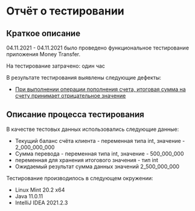 # Отчёт о тестировании <Money Transfer>

## Краткое описание

04.11.2021 - 04.11.2021 было проведено функциональное тестирование приложения Money Transfer.

На тестирование затрачено: один час

В результате тестирования выявлены следующие дефекты:
* [При выполнении операции пополнения счета, итоговая сумма на счету принимает отрицательное значение](https://github.com/astudent1234d/demo7/issues/1)

## Описание процесса тестирования

В качестве тестовых данных использовались следующие данные:
* Текущий баланс счёта клиента - переменная типа int, значение - 2_000_000_000
* Сумма перевода - переменная типа int, значение - 500_000_000 
* переменная для хранения итогового значения - тип int
* Ожидаемый результат сумма данных значений 2_500_000_000


Тестирование производилось в следующем окружении:
* Linux Mint 20.2 х64
* Java 11.0.11
* IntelliJ IDEA 2021.2.3
